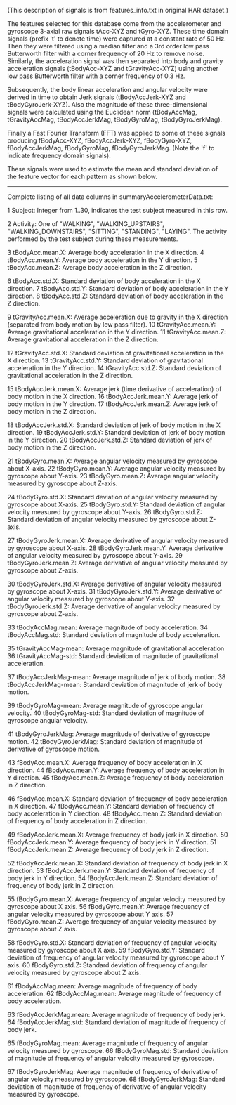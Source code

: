 (This description of signals is from features_info.txt in original HAR dataset.)

The features selected for this database come from the accelerometer and gyroscope 3-axial raw signals 
tAcc-XYZ and tGyro-XYZ. These time domain signals (prefix 't' to denote time) were captured at a constant 
rate of 50 Hz. Then they were filtered using a median filter and a 3rd order low pass Butterworth filter 
with a corner frequency of 20 Hz to remove noise. Similarly, the acceleration signal was then separated 
into body and gravity acceleration signals (tBodyAcc-XYZ and tGravityAcc-XYZ) using another low pass 
Butterworth filter with a corner frequency of 0.3 Hz. 

Subsequently, the body linear acceleration and angular velocity were derived in time to obtain 
Jerk signals (tBodyAccJerk-XYZ and tBodyGyroJerk-XYZ). Also the magnitude of these three-dimensional 
signals were calculated using the Euclidean norm 
(tBodyAccMag, tGravityAccMag, tBodyAccJerkMag, tBodyGyroMag, tBodyGyroJerkMag). 

Finally a Fast Fourier Transform (FFT) was applied to some of these signals producing
fBodyAcc-XYZ, fBodyAccJerk-XYZ, fBodyGyro-XYZ, fBodyAccJerkMag, fBodyGyroMag, fBodyGyroJerkMag. 
(Note the 'f' to indicate frequency domain signals). 

These signals were used to estimate the mean and standard deviation of the feature vector for each pattern as 
shown below.  

---------
Complete listing of all data columns in summaryAccelerometerData.txt:

1 Subject:  Integer from 1..30, indicates the test subject measured in this row.

2 Activity:  One of "WALKING", "WALKING_UPSTAIRS", "WALKING_DOWNSTAIRS",
  "SITTING", "STANDING", "LAYING". The activity performed by the test subject
  during these measurements.

3 tBodyAcc.mean.X:  Average body acceleration in the X direction.
4 tBodyAcc.mean.Y:  Average body acceleration in the Y direction.
5 tBodyAcc.mean.Z:  Average body acceleration in the Z direction.

6 tBodyAcc.std.X:  Standard deviation of body acceleration in the X direction.
7 tBodyAcc.std.Y:  Standard deviation of body acceleration in the Y direction.
8 tBodyAcc.std.Z:  Standard deviation of body acceleration in the Z direction.

9 tGravityAcc.mean.X:  Average acceleration due to gravity in the X direction (separated from body motion by low pass filter).
10 tGravityAcc.mean.Y:  Average gravitational acceleration in the Y direction.
11 tGravityAcc.mean.Z:  Average gravitational acceleration in the Z direction.

12 tGravityAcc.std.X:  Standard deviation of gravitational acceleration in the X direction.
13 tGravityAcc.std.Y:  Standard deviation of gravitational acceleration in the Y direction.
14 tGravityAcc.std.Z:  Standard deviation of gravitational acceleration in the Z direction.

15 tBodyAccJerk.mean.X: Average jerk (time derivative of acceleration) of body motion in the X direction.
16 tBodyAccJerk.mean.Y: Average jerk of body motion in the Y direction.
17 tBodyAccJerk.mean.Z: Average jerk of body motion in the Z direction.

18 tBodyAccJerk.std.X: Standard deviation of jerk of body motion in the X direction.
19 tBodyAccJerk.std.Y: Standard deviation of jerk of body motion in the Y direction.
20 tBodyAccJerk.std.Z: Standard deviation of jerk of body motion in the Z direction.

21 tBodyGyro.mean.X: Average angular velocity measured by gyroscope about X-axis.
22 tBodyGyro.mean.Y: Average angular velocity measured by gyroscope about Y-axis.
23 tBodyGyro.mean.Z: Average angular velocity measured by gyroscope about Z-axis.

24 tBodyGyro.std.X: Standard deviation of angular velocity measured by gyroscope about X-axis.
25 tBodyGyro.std.Y: Standard deviation of angular velocity measured by gyroscope about Y-axis.
26 tBodyGyro.std.Z: Standard deviation of angular velocity measured by gyroscope about Z-axis.

27 tBodyGyroJerk.mean.X: Average derivative of angular velocity measured by gyroscope about X-axis.
28 tBodyGyroJerk.mean.Y: Average derivative of angular velocity measured by gyroscope about Y-axis.
29 tBodyGyroJerk.mean.Z: Average derivative of angular velocity measured by gyroscope about Z-axis.

30 tBodyGyroJerk.std.X: Average derivative of angular velocity measured by gyroscope about X-axis.
31 tBodyGyroJerk.std.Y: Average derivative of angular velocity measured by gyroscope about Y-axis.
32 tBodyGyroJerk.std.Z: Average derivative of angular velocity measured by gyroscope about Z-axis.

33 tBodyAccMag.mean: Average magnitude of body acceleration.
34 tBodyAccMag.std: Standard deviation of magnitude of body acceleration.

35 tGravityAccMag-mean: Average magnitude of gravitational acceleration
36 tGravityAccMag-std: Standard deviation of magnitude of gravitational acceleration.

37 tBodyAccJerkMag-mean: Average magnitude of jerk of body motion.
38 tBodyAccJerkMag-mean: Standard deviation of magnitude of jerk of body motion.

39 tBodyGyroMag-mean:  Average magnitude of gyroscope angular velocity.
40 tBodyGyroMag-std:  Standard deviation of magnitude of gyroscope angular velocity.

41 tBodyGyroJerkMag:  Average magnitude of derivative of gyroscope motion.
42 tBodyGyroJerkMag:  Standard deviation of magnitude of derivative of gyroscope motion.

43 fBodyAcc.mean.X: Average frequency of body acceleration in X direction.
44 fBodyAcc.mean.Y: Average frequency of body acceleration in Y direction.
45 fBodyAcc.mean.Z: Average frequency of body acceleration in Z direction.

46 fBodyAcc.mean.X: Standard deviation of frequency of body acceleration in X direction.
47 fBodyAcc.mean.Y: Standard deviation of frequency of body acceleration in Y direction.
48 fBodyAcc.mean.Z: Standard deviation of frequency of body acceleration in Z direction.

49 fBodyAccJerk.mean.X: Average frequency of body jerk in X direction.
50 fBodyAccJerk.mean.Y: Average frequency of body jerk in Y direction.
51 fBodyAccJerk.mean.Z: Average frequency of body jerk in Z direction.

52 fBodyAccJerk.mean.X: Standard deviation of frequency of body jerk in X direction.
53 fBodyAccJerk.mean.Y: Standard deviation of frequency of body jerk in Y direction.
54 fBodyAccJerk.mean.Z: Standard deviation of frequency of body jerk in Z direction.

55 fBodyGyro.mean.X: Average frequency of angular velocity measured by gyroscope about X axis.
56 fBodyGyro.mean.Y: Average frequency of angular velocity measured by gyroscope about Y axis.
57 fBodyGyro.mean.Z: Average frequency of angular velocity measured by gyroscope about Z axis.

58 fBodyGyro.std.X: Standard deviation of frequency of angular velocity measured by gyroscope about X axis.
59 fBodyGyro.std.Y: Standard deviation of frequency of angular velocity measured by gyroscope about Y axis.
60 fBodyGyro.std.Z: Standard deviation of frequency of angular velocity measured by gyroscope about Z axis.

61 fBodyAccMag.mean: Average magnitude of frequency of body acceleration.
62 fBodyAccMag.mean: Average magnitude of frequency of body acceleration.

63 fBodyAccJerkMag.mean: Average magnitude of frequency of body jerk.
64 fBodyAccJerkMag.std: Standard deviation of magnitude of frequency of body jerk.

65 fBodyGyroMag.mean: Average magnitude of frequency of angular velocity measured by gyroscope.
66 fBodyGyroMag.std: Standard deviation of magnitude of frequency of angular velocity measured by gyroscope.

67 fBodyGyroJerkMag: Average magnitude of frequency of derivative of angular velocity measured by gyroscope.
68 fBodyGyroJerkMag: Standard deviation of magnitude of frequency of derivative of angular velocity measured by gyroscope.
